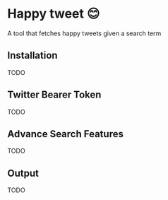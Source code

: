 # Happy tweet 😊

A tool that fetches happy tweets given a search term

## Installation

TODO

## Twitter Bearer Token

TODO

## Advance Search Features

TODO

## Output

TODO
